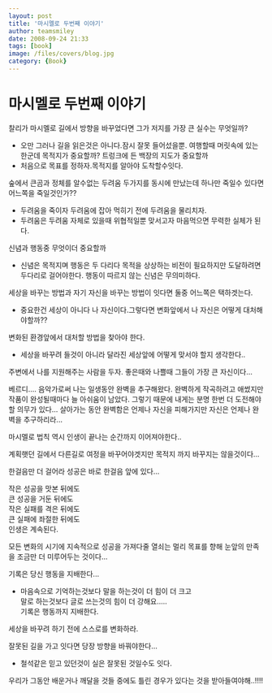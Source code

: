 ```yaml
---
layout: post
title: '마시멜로 두번째 이야기'
author: teamsmiley 
date: 2008-09-24 21:33
tags: [book]
image: /files/covers/blog.jpg
category: {Book}
---
```

# 마시멜로 두번째 이야기

찰리가 마시멜로 길에서 방향을 바꾸었다면 그가 저지를 가장 큰 실수는 무엇일까?
- 오만 그러나 길을 읽은것은 아니다.잠시 잘못 들어섰을뿐.
여행할때 머릿속에 있는 한군데 목적지가 중요할까? 트렁크에 든 백장의 지도가 중요할까
- 처음으로 목표를 정하자.목적지를 알아야 도착할수잇다.

숲에서 큰곰과 정체를 알수없는 두려움 두가지를 동시에 만났는데 하나만 죽일수 있다면 어느쪽을 죽일것인가??
- 두려움을 죽이자 두려움에 잡아 먹히기 전에 두려움을 물리치자.
- 두려움은 두려움 자체로 있을때 위협적일뿐 맞서고자 마음먹으면 무력한 실체가 된다.

신념과 행동중 무엇이더 중요할까 
- 신념은 목적지며 행동은 두 다리다 목적을 상상하는 비전이 필요하지만 도달하려면 두다리로 걸어야한다.
행동이 따르지 않는 신념은 무의미하다.

세상을 바꾸는 방법과 자기 자신을 바꾸는 방법이 잇다면 둘중 어느쪽은 택하겟는다.
- 중요한건 세상이 아니다 나 자신이다.그렇다면 변화앞에서 나 자신은 어떻게 대처해야할까??

변화된 환경앞에서 대처할 방법을 찾아야 한다.
- 세상을 바꾸려 들것이 아니라 달라진 세상앞에 어떻게 맞서야 할지 생각한다..

주변에서 나를 지원해주는 사람을 두자.
좋은때와 나쁠때 그들이 가장 큰 자신이다...

베르디....
음악가로써 나는 일생동안 완벽을 추구해왔다. 완벽하게 작곡하려고 애썼지만 작품이 완성될때마다 늘 아쉬움이 남았다. 
그렇기 때문에 내게는 분명 한번 더 도전해야 할 의무가 있다...
살아가는 동안 완벽함은 언제나 자신을 피해가지만 자신은 언제나 완벽을 추구하리라...

마시멜로 법칙 역시 인생이 끝나는 순간까지 이어져야한다..

계획햇던 길에서 다른길로 여정을 바꾸어야겟지만 목적지 까지 바꾸지는 않을것이다...

한걸음만 더 걸어라 성공은 바로 한걸음 앞에 있다...

작은 성공을 맛본 뒤에도  
큰 성공을 거둔 뒤에도   
작은 실패를 격은 뒤에도  
큰 실패에 좌절한 뒤에도  
인생은 계속된다. 

모든 변화의 시기에 지속적으로 성공을 가져다줄 열쇠는 
멀리 목표를 향해 눈앞의 만족을 조금만 더 미루어두는 것이다...

기록은 당신 행동을 지배한다...
- 마음속으로 기억하는것보다 말을 하는것이 더 힘이 더 크고  
말로 하는것보다 글로 쓰는것의 힘이 더 강해요.....  
기록은 행동까지 지배한다. 

세상을 바꾸려 하기 전에 스스로를 변화하라.

잘못된 길을 가고 잇다면 당장 방향을 바꿔야한다...

- 철석같은 믿고 있던것이 실은 잘못된 것일수도 잇다.

우리가 그동안 배운거나 깨달을 것들 중에도 틀린 경우가 있다는 것을 받아들여야해..!!!!